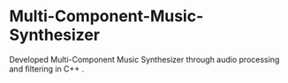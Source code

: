 # Multi-Component-Music-Synthesizer
Developed Multi-Component Music Synthesizer through audio processing and filtering in C++ . 
